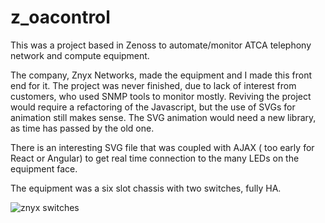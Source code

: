 # z_oacontrol
This was a project based in Zenoss to automate/monitor ATCA telephony network and compute equipment.

The company, Znyx Networks, made the equipment and I made this front end for it. The project was never finished, due to lack of interest from customers, who used SNMP tools to monitor mostly. Reviving the project would require a refactoring of the Javascript, but the use of SVGs for animation still makes sense. The SVG animation would need a new library, as time has passed by the old one.

There is an interesting SVG file that was coupled  with  AJAX ( too early for React or Angular) to get real time connection to the many LEDs on the equipment face.

The equipment was a six slot chassis with two switches, fully HA.

![znyx switches](https://github.com/johnfisher/z_oacontrol/ZX2000_master_exploded.png)

